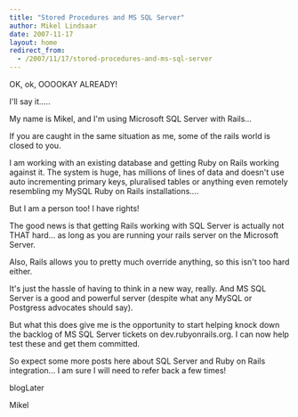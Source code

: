 ```yaml
---
title: "Stored Procedures and MS SQL Server"
author: Mikel Lindsaar
date: 2007-11-17
layout: home
redirect_from:
  - /2007/11/17/stored-procedures-and-ms-sql-server
---
```

OK, ok, OOOOKAY ALREADY!

I'll say it.....

My name is Mikel, and I'm using Microsoft SQL Server with Rails...

If you are caught in the same situation as me, some of the rails world
is closed to you.

I am working with an existing database and getting Ruby on Rails working
against it. The system is huge, has millions of lines of data and
doesn't use auto incrementing primary keys, pluralised tables or
anything even remotely resembling my MySQL Ruby on Rails
installations....

But I am a person too! I have rights!

The good news is that getting Rails working with SQL Server is actually
not THAT hard... as long as you are running your rails server on the
Microsoft Server.

Also, Rails allows you to pretty much override anything, so this isn't
too hard either.

It's just the hassle of having to think in a new way, really. And MS SQL
Server is a good and powerful server (despite what any MySQL or
Postgress advocates should say).

But what this does give me is the opportunity to start helping knock
down the backlog of MS SQL Server tickets on dev.rubyonrails.org. I can
now help test these and get them committed.

So expect some more posts here about SQL Server and Ruby on Rails
integration... I am sure I will need to refer back a few times!

blogLater

Mikel

